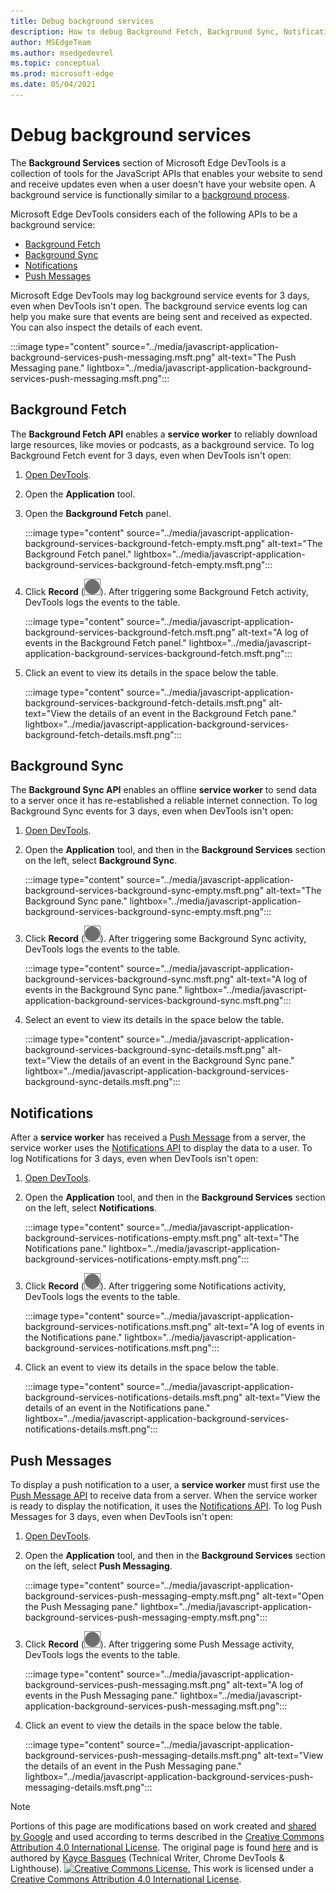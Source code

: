 ```yaml
---
title: Debug background services
description: How to debug Background Fetch, Background Sync, Notifications, and Push Messages with Microsoft Edge DevTools.
author: MSEdgeTeam
ms.author: msedgedevrel
ms.topic: conceptual
ms.prod: microsoft-edge
ms.date: 05/04/2021
---
```

<!-- Copyright Kayce Basques

   Licensed under the Apache License, Version 2.0 (the "License");
   you may not use this file except in compliance with the License.
   You may obtain a copy of the License at

       https://www.apache.org/licenses/LICENSE-2.0

   Unless required by applicable law or agreed to in writing, software
   distributed under the License is distributed on an "AS IS" BASIS,
   WITHOUT WARRANTIES OR CONDITIONS OF ANY KIND, either express or implied.
   See the License for the specific language governing permissions and
   limitations under the License.  -->
# Debug background services

The **Background Services** section of Microsoft Edge DevTools is a collection of tools for the JavaScript APIs that enables your website to send and receive updates even when a user doesn't have your website open.  A background service is functionally similar to a [background process](https://en.wikipedia.org/wiki/Background_process).

Microsoft Edge DevTools considers each of the following APIs to be a background service:

*  [Background Fetch](#background-fetch)
*  [Background Sync](#background-sync)
*  [Notifications](#notifications)
*  [Push Messages](#push-messages)

Microsoft Edge DevTools may log background service events for 3 days, even when DevTools isn't open.  The background service events log can help you make sure that events are being sent and received as expected.  You can also inspect the details of each event.

:::image type="content" source="../media/javascript-application-background-services-push-messaging.msft.png" alt-text="The Push Messaging pane." lightbox="../media/javascript-application-background-services-push-messaging.msft.png":::


<!-- ====================================================================== -->
## Background Fetch

The **Background Fetch API** enables a **service worker** to reliably download large resources, like movies or podcasts, as a background service.  To log Background Fetch event for 3 days, even when DevTools isn't open:

<!--Todo: add background fetch api section when available -->

1. [Open DevTools](../open/index.md).

1. Open the **Application** tool.

1. Open the **Background Fetch** panel.

   :::image type="content" source="../media/javascript-application-background-services-background-fetch-empty.msft.png" alt-text="The Background Fetch panel." lightbox="../media/javascript-application-background-services-background-fetch-empty.msft.png":::

1. Click **Record** (![Record.](../media/record-icon.msft.png)).
   After triggering some Background Fetch activity, DevTools logs the events to the table.

   :::image type="content" source="../media/javascript-application-background-services-background-fetch.msft.png" alt-text="A log of events in the Background Fetch panel." lightbox="../media/javascript-application-background-services-background-fetch.msft.png":::

1. Click an event to view its details in the space below the table.

   :::image type="content" source="../media/javascript-application-background-services-background-fetch-details.msft.png" alt-text="View the details of an event in the Background Fetch pane." lightbox="../media/javascript-application-background-services-background-fetch-details.msft.png":::


<!-- ====================================================================== -->
## Background Sync

The **Background Sync API** enables an offline **service worker** to send data to a server once it has re-established a reliable internet connection.  To log Background Sync events for 3 days, even when DevTools isn't open:

<!--Todo: add background sync api section when available -->

1. [Open DevTools](../open/index.md).

1. Open the **Application** tool, and then in the **Background Services** section on the left, select **Background Sync**.

   :::image type="content" source="../media/javascript-application-background-services-background-sync-empty.msft.png" alt-text="The Background Sync pane." lightbox="../media/javascript-application-background-services-background-sync-empty.msft.png":::

1. Click **Record** (![Record.](../media/record-icon.msft.png)).  After triggering some Background Sync activity, DevTools logs the events to the table.

   :::image type="content" source="../media/javascript-application-background-services-background-sync.msft.png" alt-text="A log of events in the Background Sync pane." lightbox="../media/javascript-application-background-services-background-sync.msft.png":::

1. Select an event to view its details in the space below the table.

   :::image type="content" source="../media/javascript-application-background-services-background-sync-details.msft.png" alt-text="View the details of an event in the Background Sync pane." lightbox="../media/javascript-application-background-services-background-sync-details.msft.png":::


<!-- ====================================================================== -->
## Notifications

After a **service worker** has received a [Push Message](https://developer.mozilla.org/docs/Web/API/Push_API) from a server, the service worker uses the [Notifications API](https://developer.mozilla.org/docs/Web/API/Notifications_API) to display the data to a user.  To log Notifications for 3 days, even when DevTools isn't open:

1. [Open DevTools](../open/index.md).

1. Open the **Application** tool, and then in the **Background Services** section on the left, select **Notifications**.

   :::image type="content" source="../media/javascript-application-background-services-notifications-empty.msft.png" alt-text="The Notifications pane." lightbox="../media/javascript-application-background-services-notifications-empty.msft.png":::

1. Click **Record** (![Record.](../media/record-icon.msft.png)).  After triggering some Notifications activity, DevTools logs the events to the table.

   :::image type="content" source="../media/javascript-application-background-services-notifications.msft.png" alt-text="A log of events in the Notifications pane." lightbox="../media/javascript-application-background-services-notifications.msft.png":::

1. Click an event to view its details in the space below the table.

   :::image type="content" source="../media/javascript-application-background-services-notifications-details.msft.png" alt-text="View the details of an event in the Notifications pane." lightbox="../media/javascript-application-background-services-notifications-details.msft.png":::


<!-- ====================================================================== -->
## Push Messages

To display a push notification to a user, a **service worker** must first use the [Push Message API](https://developer.mozilla.org/docs/Web/API/Push_API) to receive data from a server.  When the service worker is ready to display the notification, it uses the [Notifications API](https://developer.mozilla.org/docs/Web/API/Notifications_API).  To log Push Messages for 3 days, even when DevTools isn't open:

1. [Open DevTools](../open/index.md).

1. Open the **Application** tool, and then in the **Background Services** section on the left, select **Push Messaging**.

   :::image type="content" source="../media/javascript-application-background-services-push-messaging-empty.msft.png" alt-text="Open the Push Messaging pane." lightbox="../media/javascript-application-background-services-push-messaging-empty.msft.png":::

1. Click **Record** (![Record.](../media/record-icon.msft.png)).  After triggering some Push Message activity, DevTools logs the events to the table.

   :::image type="content" source="../media/javascript-application-background-services-push-messaging.msft.png" alt-text="A log of events in the Push Messaging pane." lightbox="../media/javascript-application-background-services-push-messaging.msft.png":::

1. Click an event to view the details in the space below the table.

   :::image type="content" source="../media/javascript-application-background-services-push-messaging-details.msft.png" alt-text="View the details of an event in the Push Messaging pane." lightbox="../media/javascript-application-background-services-push-messaging-details.msft.png":::


<!-- ====================================================================== -->
> [!NOTE]
> Portions of this page are modifications based on work created and [shared by Google](https://developers.google.com/terms/site-policies) and used according to terms described in the [Creative Commons Attribution 4.0 International License](https://creativecommons.org/licenses/by/4.0).
> The original page is found [here](https://developers.google.com/web/tools/chrome-devtools/javascript/background-services) and is authored by [Kayce Basques](https://developers.google.com/web/resources/contributors#kayce-basques) (Technical Writer, Chrome DevTools \& Lighthouse).
[![Creative Commons License.](https://i.creativecommons.org/l/by/4.0/88x31.png)](https://creativecommons.org/licenses/by/4.0)
This work is licensed under a [Creative Commons Attribution 4.0 International License](https://creativecommons.org/licenses/by/4.0).
